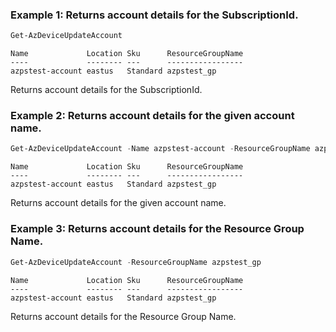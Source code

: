 ### Example 1: Returns account details for the SubscriptionId.
```powershell
Get-AzDeviceUpdateAccount
```

```output
Name             Location Sku      ResourceGroupName
----             -------- ---      -----------------
azpstest-account eastus   Standard azpstest_gp
```

Returns account details for the SubscriptionId.

### Example 2: Returns account details for the given account name.
```powershell
Get-AzDeviceUpdateAccount -Name azpstest-account -ResourceGroupName azpstest_gp
```

```output
Name             Location Sku      ResourceGroupName
----             -------- ---      -----------------
azpstest-account eastus   Standard azpstest_gp
```

Returns account details for the given account name.

### Example 3: Returns account details for the Resource Group Name.
```powershell
Get-AzDeviceUpdateAccount -ResourceGroupName azpstest_gp
```

```output
Name             Location Sku      ResourceGroupName
----             -------- ---      -----------------
azpstest-account eastus   Standard azpstest_gp
```

Returns account details for the Resource Group Name.